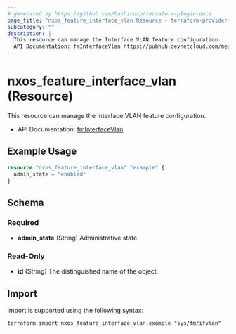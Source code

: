 ```yaml
---
# generated by https://github.com/hashicorp/terraform-plugin-docs
page_title: "nxos_feature_interface_vlan Resource - terraform-provider-nxos"
subcategory: ""
description: |-
  This resource can manage the Interface VLAN feature configuration.
  API Documentation: fmInterfaceVlan https://pubhub.devnetcloud.com/media/dme-docs-10-2-2/docs/Feature%20Management/fm:InterfaceVlan/
---
```


# nxos_feature_interface_vlan (Resource)

This resource can manage the Interface VLAN feature configuration.

- API Documentation: [fmInterfaceVlan](https://pubhub.devnetcloud.com/media/dme-docs-10-2-2/docs/Feature%20Management/fm:InterfaceVlan/)

## Example Usage

```terraform
resource "nxos_feature_interface_vlan" "example" {
  admin_state = "enabled"
}
```

<!-- schema generated by tfplugindocs -->
## Schema

### Required

- **admin_state** (String) Administrative state.

### Read-Only

- **id** (String) The distinguished name of the object.

## Import

Import is supported using the following syntax:

```shell
terraform import nxos_feature_interface_vlan.example "sys/fm/ifvlan"
```
